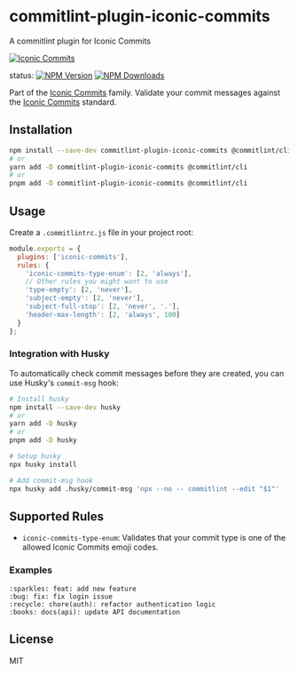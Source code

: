 # commitlint-plugin-iconic-commits

A commitlint plugin for Iconic Commits

[![Iconic Commits](https://img.shields.io/badge/Iconic%20Commits-0.1.0-%23ffdd67?style=for-the-badge)](https://github.com/IconicCommits/specification)

status:
[![NPM Version](https://img.shields.io/npm/v/commitlint-plugin-iconic-commits?style=for-the-badge)](https://www.npmjs.org/package/commitlint-plugin-iconic-commits)
[![NPM Downloads](https://img.shields.io/npm/dm/commitlint-plugin-iconic-commits?style=for-the-badge)](https://npm-stat.com/charts.html?package=commitlint-plugin-iconic-commits&from=2025-04-01)

Part of the [Iconic Commits](https://github.com/IconicCommits/specification) family. Validate your commit messages against the [Iconic Commits](https://github.com/IconicCommits/specification) standard.

## Installation

```bash
npm install --save-dev commitlint-plugin-iconic-commits @commitlint/cli
# or
yarn add -D commitlint-plugin-iconic-commits @commitlint/cli
# or
pnpm add -D commitlint-plugin-iconic-commits @commitlint/cli
```

## Usage

Create a `.commitlintrc.js` file in your project root:

```js
module.exports = {
  plugins: ['iconic-commits'],
  rules: {
    'iconic-commits-type-enum': [2, 'always'],
    // Other rules you might want to use
    'type-empty': [2, 'never'],
    'subject-empty': [2, 'never'],
    'subject-full-stop': [2, 'never', '.'],
    'header-max-length': [2, 'always', 100]
  }
};
```

### Integration with Husky

To automatically check commit messages before they are created, you can use Husky's `commit-msg` hook:

```bash
# Install husky
npm install --save-dev husky
# or
yarn add -D husky
# or
pnpm add -D husky

# Setup husky
npx husky install

# Add commit-msg hook
npx husky add .husky/commit-msg 'npx --no -- commitlint --edit "$1"'
```

## Supported Rules

- `iconic-commits-type-enum`: Validates that your commit type is one of the allowed Iconic Commits emoji codes.

### Examples

```
:sparkles: feat: add new feature
:bug: fix: fix login issue
:recycle: chore(auth): refactor authentication logic
:books: docs(api): update API documentation
```

## License

MIT